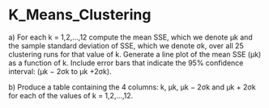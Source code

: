 # K_Means_Clustering


a) For each k = 1,2,...,12 compute the mean SSE, which we denote μk and the sample standard deviation of SSE, which we denote σk, over all 25 clustering runs for that value of k. Generate a line plot of the mean SSE (μk) as a function of k. Include error bars that indicate the 95% confidence interval: (μk − 2σk to μk +2σk).

b) Produce a table containing the 4 columns: k, μk, μk − 2σk and μk + 2σk for each of the values of k = 1,2,...,12.
